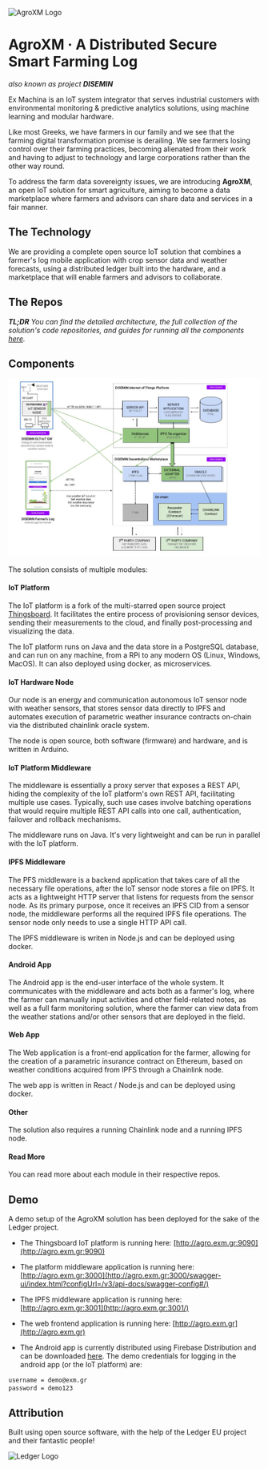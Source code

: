 ![AgroXM Logo](https://agroxm.com/wp-content/uploads/2020/12/logo.png)

# AgroXM · A Distributed Secure Smart Farming Log

_also known as project **DISEMIN**_


Ex Machina is an IoT system integrator that serves industrial customers with environmental monitoring & predictive analytics solutions, using machine learning and modular hardware.

Like most Greeks, we have farmers in our family and we see that the farming digital transformation promise is derailing.  We see farmers losing control over their farming practices, becoming alienated from their work and having to adjust to technology and large corporations rather than the other way round.

To address the farm data sovereignty issues, we are introducing **AgroXM**, an open IoT solution for smart agriculture, aiming to become a data marketplace where farmers and advisors can share data and services in a fair manner.

## The Technology

We are providing a complete open source IoT solution that combines a farmer's log mobile application with crop sensor data and weather forecasts, using a distributed ledger built into the hardware, and a marketplace that will enable farmers and advisors to collaborate.

## The Repos

_**TL;DR** You can find the detailed architecture, the full collection of the solution's code repositories, and guides for running all the components [here](https://github.com/LedgerProject/disemin-home)._

## Components

![Architecture](https://raw.githubusercontent.com/LedgerProject/disemin-home/main/media/architecture.jpg)

The solution consists of multiple modules:

#### IoT Platform

The IoT platform is a fork of the multi-starred open source project [Thingsboard](https://github.com/thingsboard/thingsboard). It facilitates the entire process of provisioning sensor devices, sending their measurements to the cloud, and finally post-processing and visualizing the data.

The IoT platform runs on Java and the data store in a PostgreSQL database, and can run on any machine, from a RPi to any modern OS (Linux, Windows, MacOS). It can also deployed using docker, as microservices.

#### IoT Hardware Node

Our node is an energy and communication autonomous IoT sensor node with weather sensors, that stores sensor data directly to IPFS and automates execution of parametric weather insurance contracts on-chain via the distributed chainlink oracle system.

The node is open source, both software (firmware) and hardware, and is written in Arduino.

#### IoT Platform Middleware

The middleware is essentially a proxy server that exposes a REST API, hiding the complexity of the IoT platform's own REST API, facilitating multiple use cases. Typically, such use cases involve batching operations that would require multiple REST API calls into one call, authentication, failover and rollback mechanisms.

The middleware runs on Java. It's very lightweight and can be run in parallel with the IoT platform.

#### IPFS Middleware

The PFS middleware is a backend application that takes care of all the necessary file operations, after the IoT sensor node stores a file on IPFS. It acts as a lightweight HTTP server that listens for requests from the sensor node. As its primary purpose, once it receives an IPFS CID from a sensor node, the middleware performs all the required IPFS file operations. The sensor node only needs to use a single HTTP API call.

The IPFS middleware is writen in Node.js and can be deployed using docker.

#### Android App

The Android app is the end-user interface of the whole system. It communicates with the middleware and acts both as a farmer's log, where the farmer can manually input activities and other field-related notes, as well as a full farm monitoring solution, where the farmer can view data from the weather stations and/or other sensors that are deployed in the field.

#### Web App

The Web application is a front-end application for the farmer, allowing for the creation of a parametric insurance contract on Ethereum, based on weather conditions acquired from IPFS through a Chainlink node.

The web app is written in React / Node.js and can be deployed using docker.

#### Other

The solution also requires a running Chainlink node and a running IPFS node.

#### Read More

You can read more about each module in their respective repos.

## Demo

A demo setup of the AgroXM solution has been deployed for the sake of the Ledger project.

- The Thingsboard IoT platform is running here: [http://agro.exm.gr:9090](http://agro.exm.gr:9090)

- The platform middleware application is running here: [http://agro.exm.gr:3000](http://agro.exm.gr:3000/swagger-ui/index.html?configUrl=/v3/api-docs/swagger-config#/)

- The IPFS middleware application is running here: [http://agro.exm.gr:3001](http://agro.exm.gr:3001/)

- The web frontend application is running here: [http://agro.exm.gr](http://agro.exm.gr)

- The Android app is currently distributed using Firebase Distribution and can be downloaded [here](https://appdistribution.firebase.dev/i/eb2c04a656c76602). The demo credentials for logging in the android app (or the IoT platform) are:

```
username = demo@exm.gr
password = demo123
```

## Attribution 

Built using open source software, with the help of the Ledger EU project and their fantastic people!

![Ledger Logo](../media/general/LedgerLogo.png)
